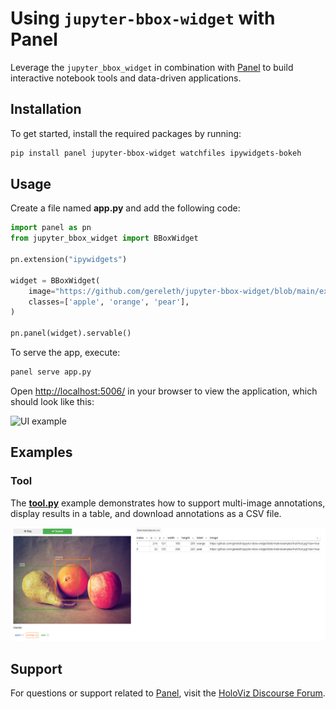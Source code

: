 # Using `jupyter-bbox-widget` with Panel

Leverage the `jupyter_bbox_widget` in combination with [Panel](https://panel.holoviz.org/reference/index.html) to build interactive notebook tools and data-driven applications.

## Installation

To get started, install the required packages by running:

```bash
pip install panel jupyter-bbox-widget watchfiles ipywidgets-bokeh
```

## Usage

Create a file named **app.py** and add the following code:

```python
import panel as pn
from jupyter_bbox_widget import BBoxWidget

pn.extension("ipywidgets")

widget = BBoxWidget(
    image="https://github.com/gereleth/jupyter-bbox-widget/blob/main/examples/fruit/fruit.jpg?raw=true",
    classes=['apple', 'orange', 'pear'],
)

pn.panel(widget).servable()
```

To serve the app, execute:

```bash
panel serve app.py
```

Open [http://localhost:5006/](http://localhost:5006/) in your browser to view the application, which should look like this:

![UI example](https://raw.githubusercontent.com/gereleth/jupyter-bbox-widget/main/examples/ui_example.jpg)

## Examples

### Tool

The **[tool.py](tool.py)** example demonstrates how to support multi-image annotations, display results in a table, and download annotations as a CSV file.

![Jupyter BBox Widget Panel Tool](assets/jupyter-bbox-widget-panel-tool.png)

## Support

For questions or support related to [Panel](https://panel.holoviz.org/reference/index.html), visit the [HoloViz Discourse Forum](https://discourse.holoviz.org/).
